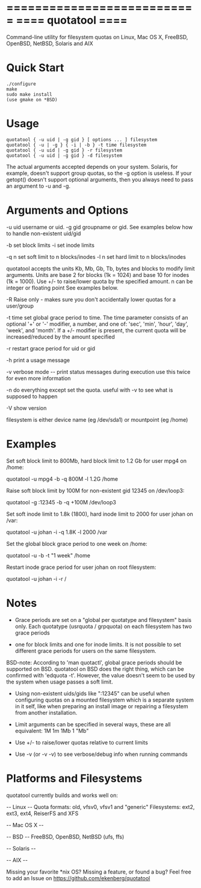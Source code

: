 ===========================
====     quotatool     ====
===========================

Command-line utility for filesystem quotas on Linux, Mac OS X, FreeBSD, OpenBSD, NetBSD, Solaris and AIX

Quick Start
===========

    ./configure
    make
    sudo make install
    (use gmake on *BSD)

Usage
=====

    quotatool { -u uid | -g gid } [ options ... ] filesystem
    quotatool { -u | -g } { -i | -b } -t time filesystem
    quotatool { -u uid | -g gid } -r filesystem
    quotatool { -u uid | -g gid } -d filesystem

The actual arguments accepted depends on your system.  Solaris,
for example, doesn't support group quotas, so the -g option is
useless.   If your getopt() doesn't support optional arguments,
then you always need to pass an argument to -u and -g.


Arguments and Options
=====================

   -u uid  username or uid.
   -g gid  groupname or gid.
      	   See examples below how to handle non-existent uid/gid

   -b      set block limits
   -i      set inode limits

   -q n    set soft limit to n blocks/inodes
   -l n    set hard limit to n blocks/inodes

   quotatool accepts the units Kb, Mb, Gb, Tb, bytes and blocks
   to modify limit arguments. Units are base 2 for blocks (1k = 1024)
   and base 10 for inodes (1k = 1000).
   Use +/- to raise/lower quota by the specified amount.
   n can be integer or floating point
   See examples below.

   -R      Raise only - makes sure you don't accidentally lower quotas for a user/group

   -t      time set global grace period to time.
           The time parameter consists of an optional
           '+' or '-' modifier, a  number, and one of:
           'sec', 'min', 'hour', 'day', 'week', and
           'month'.  If a +/- modifier is present, the
           current quota will be increased/reduced by
           the amount specified

   -r      restart grace period for uid or gid

   -h      print a usage message

   -v      verbose mode -- print status messages during execution
           use this twice for even more information

   -n      do everything except set the quota.  useful with -v
           to see what is supposed to happen

   -V      show version

   filesystem is either device name (eg /dev/sda1) or mountpoint (eg /home)

Examples
========

Set soft block limit to 800Mb, hard block limit to 1.2 Gb for user mpg4 on /home:

   quotatool -u mpg4 -b -q 800M -l 1.2G /home

Raise soft block limit by 100M for non-existent gid 12345 on /dev/loop3:

   quotatool -g :12345 -b -q +100M /dev/loop3

Set soft inode limit to 1.8k (1800), hard inode limit to 2000 for user johan on /var:

   quotatool -u johan -i -q 1.8K -l 2000 /var

Set the global block grace period to one week on /home:

   quotatool -u -b -t "1 week" /home

Restart inode grace period for user johan on root filesystem:

   quotatool -u johan -i -r /


Notes
=====

* Grace periods are set on a "global per quotatype and filesystem" basis only.
Each quotatype (usrquota / grpquota) on each filesystem has two grace periods
- one for block limits and one for inode limits.
It is not possible to set different grace periods for users on the same filesystem.

BSD-note: According to 'man quotactl', global grace periods should be supported on BSD.
quotatool on BSD does the right thing, which can be confirmed with 'edquota -t'.
However, the value doesn't seem to be used by the system when usage passes a soft limit.

* Using non-existent uids/gids like ":12345" can be useful when configuring quotas on
a mounted filesystem which is a separate system in it self, like when preparing an
install image or repairing a filesystem from another installation.

* Limit arguments can be specified in several ways, these are all equivalent:
  1M
  1m
  1Mb
  1 "Mb"

* Use +/- to raise/lower quotas relative to current limits

* Use -v (or -v -v) to see verbose/debug info when running commands

Platforms and Filesystems
=========================

quotatool currently builds and works well on:

-- Linux --
Quota formats: old, vfsv0, vfsv1 and "generic"
Filesystems: ext2, ext3, ext4, ReiserFS and XFS

-- Mac OS X --

-- BSD --
FreeBSD, OpenBSD, NetBSD (ufs, ffs)

-- Solaris --

-- AIX --

Missing your favorite *nix OS? Missing a feature, or found a bug?
Feel free to add an Issue on https://github.com/ekenberg/quotatool
